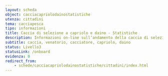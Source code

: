 ```yaml
---
layout: scheda
object: cacciacapriolodainostatistiche
utenza: cittadini
tema: cacciapesca
tipo: informazioni
title: Caccia di selezione a capriolo e daino - Statistiche
description: Informazioni on-line sull’andamento della caccia di selezione a capriolo e daino in Umbria
subtitle: caccia, venatorio, cacciatore, capriolo, daino
status: Livello3
statusLink: /onboard
evidenza: 0
redirect_from:
    - schede/cacciacapriolodainostatistiche/cittadini/index.html
---
```

